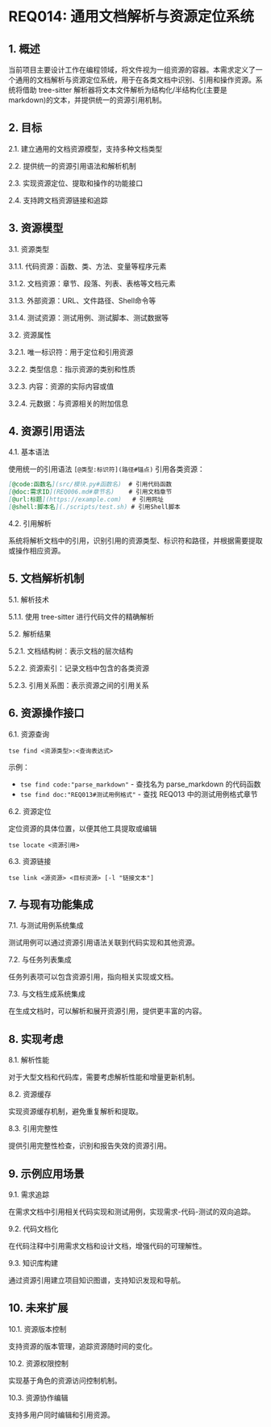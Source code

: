 # REQ014: 通用文档解析与资源定位系统

## 1. 概述

当前项目主要设计工作在编程领域，将文件视为一组资源的容器。本需求定义了一个通用的文档解析与资源定位系统，用于在各类文档中识别、引用和操作资源。系统将借助 tree-sitter 解析器将文本文件解析为结构化/半结构化(主要是 markdown)的文本，并提供统一的资源引用机制。

## 2. 目标

2.1. 建立通用的文档资源模型，支持多种文档类型

2.2. 提供统一的资源引用语法和解析机制

2.3. 实现资源定位、提取和操作的功能接口

2.4. 支持跨文档资源链接和追踪

## 3. 资源模型

3.1. 资源类型

3.1.1. 代码资源：函数、类、方法、变量等程序元素

3.1.2. 文档资源：章节、段落、列表、表格等文档元素

3.1.3. 外部资源：URL、文件路径、Shell命令等

3.1.4. 测试资源：测试用例、测试脚本、测试数据等

3.2. 资源属性

3.2.1. 唯一标识符：用于定位和引用资源

3.2.2. 类型信息：指示资源的类别和性质

3.2.3. 内容：资源的实际内容或值

3.2.4. 元数据：与资源相关的附加信息

## 4. 资源引用语法

4.1. 基本语法

使用统一的引用语法 `[@类型:标识符](路径#锚点)` 引用各类资源：

```markdown
[@code:函数名](src/模块.py#函数名)  # 引用代码函数
[@doc:需求ID](REQ006.md#章节名)    # 引用文档章节
[@url:标题](https://example.com)   # 引用网址
[@shell:脚本名](./scripts/test.sh) # 引用Shell脚本
```

4.2. 引用解析

系统将解析文档中的引用，识别引用的资源类型、标识符和路径，并根据需要提取或操作相应资源。

## 5. 文档解析机制

5.1. 解析技术

5.1.1. 使用 tree-sitter 进行代码文件的精确解析

5.2. 解析结果

5.2.1. 文档结构树：表示文档的层次结构

5.2.2. 资源索引：记录文档中包含的各类资源

5.2.3. 引用关系图：表示资源之间的引用关系

## 6. 资源操作接口

6.1. 资源查询

```
tse find <资源类型>:<查询表达式>
```

示例：
- `tse find code:"parse_markdown"` - 查找名为 parse_markdown 的代码函数
- `tse find doc:"REQ013#测试用例格式"` - 查找 REQ013 中的测试用例格式章节

6.2. 资源定位

定位资源的具体位置，以便其他工具提取或编辑

```
tse locate <资源引用>
```

6.3. 资源链接

```
tse link <源资源> <目标资源> [-l "链接文本"]
```

## 7. 与现有功能集成

7.1. 与测试用例系统集成

测试用例可以通过资源引用语法关联到代码实现和其他资源。

7.2. 与任务列表集成

任务列表项可以包含资源引用，指向相关实现或文档。

7.3. 与文档生成系统集成

在生成文档时，可以解析和展开资源引用，提供更丰富的内容。

## 8. 实现考虑

8.1. 解析性能

对于大型文档和代码库，需要考虑解析性能和增量更新机制。

8.2. 资源缓存

实现资源缓存机制，避免重复解析和提取。

8.3. 引用完整性

提供引用完整性检查，识别和报告失效的资源引用。

## 9. 示例应用场景

9.1. 需求追踪

在需求文档中引用相关代码实现和测试用例，实现需求-代码-测试的双向追踪。

9.2. 代码文档化

在代码注释中引用需求文档和设计文档，增强代码的可理解性。

9.3. 知识库构建

通过资源引用建立项目知识图谱，支持知识发现和导航。

## 10. 未来扩展

10.1. 资源版本控制

支持资源的版本管理，追踪资源随时间的变化。

10.2. 资源权限控制

实现基于角色的资源访问控制机制。

10.3. 资源协作编辑

支持多用户同时编辑和引用资源。
